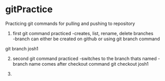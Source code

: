 # gitPractice 

Practicing git commands for pulling and pushing to repository 

1. first git command practiced 
-creates, list, rename, delete branches  
-branch can either be created on github or using git branch command 

git branch josh1 


2. second git command practiced 
-switches to the branch thats named 
-branch name comes after checkout command
git checkout josh1  

3. 
